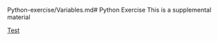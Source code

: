 Python-exercise/Variables.md# Python Exercise
This is a supplemental material

[Test](https://github.com/d-khan/Python-exercise/blob/main/Variables.md)

```{include} Python-exercise/Variables.md
```

